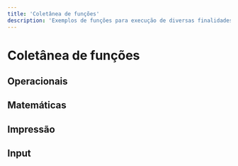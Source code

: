 ```yaml
---
title: 'Coletânea de funções'
description: 'Exemplos de funções para execução de diversas finalidades'
---
```


# Coletânea de funções
## Operacionais

## Matemáticas

## Impressão

## Input

